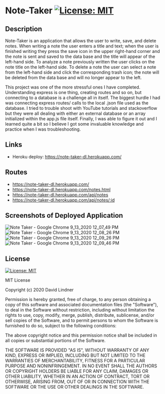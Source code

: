 # Note-Taker [![License: MIT](https://img.shields.io/badge/License-MIT-yellow.svg)](https://opensource.org/licenses/MIT)

## Description

Note-Taker is an application that allows the user to write, save, and delete notes. When writing a note the user enters a title and text; when the user is finished writing they press the save icon in the upper right-hand corner and the note is sent and saved to the data base and the title will appear of the left-hand side. To analyze a note previously written the user clicks on the note title on the left-hand side. To delete a note the user can select a note from the left-hand side and click the corresponding trash icon; the note will be deleted from the data base and will no longer appear to the left.

This project was one of the more stressful ones I have completed. Understanding express is one thing, creating routes and so on, but connecting to a database is a challenge all in itself. The biggest hurdle I had was connecting express routes/ calls to the local .json file used as the database. I tried to trouble shoot with YouTube tutorials and stackoverflow but they were all dealing with either an external database or an array initialized within the app.js file itself. Finally, I was able to figure it out and I learned quite a bit so I believe I got some invaluable knowledge and practice when I was troubleshooting.

## Links

* Heroku deploy: https://note-taker-dl.herokuapp.com/

## Routes 
 
 * https://note-taker-dl.herokuapp.com/
 * https://note-taker-dl.herokuapp.com/notes.html
 * https://note-taker-dl.herokuapp.com/api/notes
 * https://note-taker-dl.herokuapp.com/api/notes/:id
 
 ## Screenshots of Deployed Application
 
![Note Taker - Google Chrome 9_13_2020 12_07_49 PM](https://user-images.githubusercontent.com/65383133/93026564-b86c0d80-f5bb-11ea-9671-8b0a6893d712.png)
![Note Taker - Google Chrome 9_13_2020 12_08_26 PM](https://user-images.githubusercontent.com/65383133/93026567-bb66fe00-f5bb-11ea-9efb-df26707eb22e.png)
![Note Taker - Google Chrome 9_13_2020 12_09_26 PM](https://user-images.githubusercontent.com/65383133/93026570-befa8500-f5bb-11ea-965e-15812f67d72c.png)
![Note Taker - Google Chrome 9_13_2020 12_09_46 PM](https://user-images.githubusercontent.com/65383133/93026573-c15cdf00-f5bb-11ea-84dc-12544d952b66.png)

## License

[![License: MIT](https://img.shields.io/badge/License-MIT-yellow.svg)](https://opensource.org/licenses/MIT)

MIT License

Copyright (c) 2020 David Lindner

Permission is hereby granted, free of charge, to any person obtaining a copy
of this software and associated documentation files (the "Software"), to deal
in the Software without restriction, including without limitation the rights
to use, copy, modify, merge, publish, distribute, sublicense, and/or sell
copies of the Software, and to permit persons to whom the Software is
furnished to do so, subject to the following conditions:

The above copyright notice and this permission notice shall be included in all
copies or substantial portions of the Software.

THE SOFTWARE IS PROVIDED "AS IS", WITHOUT WARRANTY OF ANY KIND, EXPRESS OR
IMPLIED, INCLUDING BUT NOT LIMITED TO THE WARRANTIES OF MERCHANTABILITY,
FITNESS FOR A PARTICULAR PURPOSE AND NONINFRINGEMENT. IN NO EVENT SHALL THE
AUTHORS OR COPYRIGHT HOLDERS BE LIABLE FOR ANY CLAIM, DAMAGES OR OTHER
LIABILITY, WHETHER IN AN ACTION OF CONTRACT, TORT OR OTHERWISE, ARISING FROM,
OUT OF OR IN CONNECTION WITH THE SOFTWARE OR THE USE OR OTHER DEALINGS IN THE
SOFTWARE.
